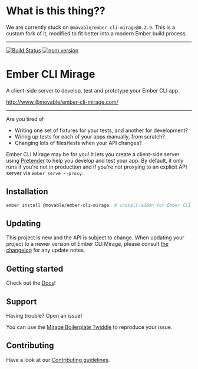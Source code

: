 # What is this thing??

We are currently stuck on `@movable/ember-cli-mirage@0.2.9`. This is a custom fork of it, modified to fit better into a modern Ember build process.

***

[![Build Status](https://github.com/movableink/ember-cli-mirage/workflows/Lint%20and%20Test/badge.svg)](https://github.com/movableink/ember-cli-mirage/actions?workflow=Lint+and+Test)
[![npm version](https://badge.fury.io/js/%40movable%2Fember-cli-mirage.svg)](https://badge.fury.io/js/%40movable%2Fember-cli-mirage)

# Ember CLI Mirage


A client-side server to develop, test and prototype your Ember CLI app.

<http://www.@movable/ember-cli-mirage.com/>

----

Are you tired of

- Writing one set of fixtures for your tests, and another for development?
- Wiring up tests for each of your apps manually, from scratch?
- Changing lots of files/tests when your API changes?

Ember CLI Mirage may be for you! It lets you create a client-side server using [Pretender](https://github.com/trek/pretender) to help you develop and test your app. By default, it only runs if you're not in production and if you're not proxying to an explicit API server via `ember serve --proxy`.

## Installation

```sh
ember install @movable/ember-cli-mirage  # install:addon for Ember CLI < 0.2.3
```

## Updating

This project is new and the API is subject to change. When updating your project to a newer version of Ember CLI Mirage, please consult [the changelog](/CHANGELOG.md) for any update notes.

## Getting started

Check out the [Docs](http://www.@movable/ember-cli-mirage.com/docs/v0.2.x/)!

## Support

Having trouble? Open an issue!

You can use the [Mirage Boilerplate Twiddle](https://ember-twiddle.com/eedfd390d8394d54d5bfd0ed988a5d0f) to reproduce your issue.

## Contributing

Have a look at our [Contributing guidelines](./CONTRIBUTING.md).
